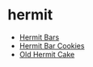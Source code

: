 # hermit

 * [Hermit Bars](../../index/h/hermit-bars-12777.json)
 * [Hermit Bar Cookies](../../index/h/hermit-bar-cookies.json)
 * [Old Hermit Cake](../../index/o/old-hermit-cake.json)
